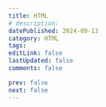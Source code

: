 ```yaml
---
title: HTML
# description:
datePublished: 2024-09-13
category: HTML
tags:
editLink: false
lastUpdated: false
comments: false

prev: false
next: false
---
```


<RouteCatalog :category="$frontmatter.category" />
